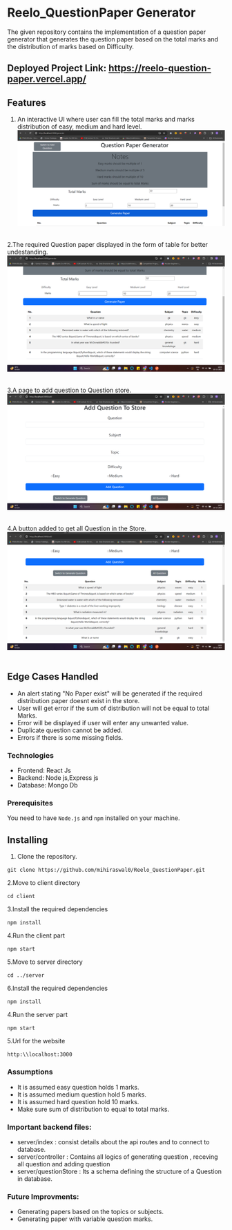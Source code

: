 # Reelo_QuestionPaper Generator

The given repository contains the implementation of a question paper generator that generates the question paper based on the total marks and the distribution of marks based on Difficulty.

## Deployed Project Link: https://reelo-question-paper.vercel.app/

## Features

1. An interactive UI where user can fill the total marks and marks distribution of easy, medium and hard level.
![Generate Paper UI](https://github.com/mihiraswal0/Reelo_QuestionPaper/blob/main/images/Screenshot%20(1156).png)
<br><br>

2.The required Question paper displayed in the form of table for better undestanding.
![paper table](https://github.com/mihiraswal0/Reelo_QuestionPaper/blob/main/images/Screenshot%20(1157).png)
<br><br>

3.A page to add question to Question store.
![add page](https://github.com/mihiraswal0/Reelo_QuestionPaper/blob/main/images/Screenshot%20(1158).png)
<br><br>

4.A button added to get all Question in the Store.
![all question](https://github.com/mihiraswal0/Reelo_QuestionPaper/blob/main/images/Screenshot%20(1159).png)
<br><br>

## Edge Cases Handled

- An alert stating "No Paper exist" will be generated if the required  distribution paper doesnt exist in the store.
- User will get error if the sum of distribution will not be equal to total Marks.
- Error will be displayed if user will enter any unwanted value.
- Duplicate question cannot be added.
- Errors if there is some missing fields.

### Technologies
- Frontend: React Js
- Backend: Node js,Express js
- Database: Mongo Db
### Prerequisites

You need to have `Node.js` and `npm` installed on your machine.

## Installing

1. Clone the repository.
```
git clone https://github.com/mihiraswal0/Reelo_QuestionPaper.git
```
2.Move to client directory
```
cd client
```
3.Install the required dependencies
```
npm install
```
4.Run the client part
```
npm start
```
5.Move to server directory
```
cd ../server
```
6.Install the required dependencies
```
npm install
```
4.Run the server part
```
npm start
```
5.Url for the website
```
http:\\localhost:3000
```
### Assumptions
- It is assumed easy question holds 1 marks.
- It is assumed medium question hold 5 marks.
- It is assumed hard question hold 10 marks.
- Make sure sum of distribution to equal to total marks.

### Important backend files:
- server/index : consist details about the api routes and to connect to database.
- server/controller : Contains all logics of generating question , receving all question and adding question
- server/questionStore : Its a schema defining the structure of a Question in database.

### Future Improvments:
- Generating papers based on the topics or subjects.
- Generating paper with variable question marks.





